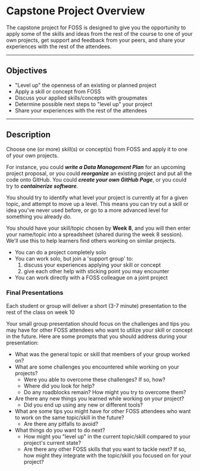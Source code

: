 # Capstone Project Overview

The capstone project for FOSS is designed to give you the opportunity to apply some of the skills and ideas from the rest of the course to one of your own projects, get support and feedback from your peers, and share your experiences with the rest of the attendees.

---

## Objectives

-   "Level up" the openness of an existing or planned project
-   Apply a skill or concept from FOSS
-   Discuss your applied skills/concepts with groupmates
-   Determine possible next steps to "level up" your project
-   Share your experiences with the rest of the attendees

---

## Description

 Choose one (or more) skill(s) or concept(s) from FOSS and apply it to one of your own projects. 

For instance, you could ***write a Data Management Plan*** for an upcoming project proposal, or you could ***reorganize*** an existing project and put all the code onto GitHub. You could ***create your own GitHub Page***, or you could try to ***containerize software***. 

You should try to identify what level your project is currently at for a given topic, and attempt to move up a level. This means you can try out a skill or idea you've never used before, or go to a more advanced level for something you already do.

You should have your skill/topic chosen by **Week 8**, and you will then
enter your name/topic into a spreadsheet (shared during the week 8 session). We'll use this to help learners find others working on similar projects.

- You can do a project completely solo
- You can work solo, but join a 'support group' to:
  	1. discuss your experiences applying your skill or concept
  	2. give each other help with sticking point you may encounter
- You can work directly with a FOSS colleague on a joint project

### Final Presentations
Each student or group will deliver a short (3-7 minute) presentation to the rest of the class on week 10

Your small group presentation should focus on the challenges and tips you may have for other FOSS attendees who want to utilize your skill or concept in the future. Here are some prompts that you should address during your presentation:

- What was the general topic or skill that members of your group worked on?
- What are some challenges you encountered while working on your projects?
	- Were you able to overcome these challenges? If so, how?
	- Where did you look for help?
	- Do any roadblocks remain? How might you try to overcome them?
- Are there any new things you learned while working on your project?
	- Did you end up using any new or different tools?
- What are some tips you might have for other FOSS attendees who want to work on the same topic/skill in the future?
	- Are there any pitfalls to avoid?
- What things do you want to do next?
	- How might you "level up" in the current topic/skill compared to your project's current state?
	- Are there any other FOSS skills that you want to tackle next? If so, how might they integrate with the topic/skill you focused on for your project?
